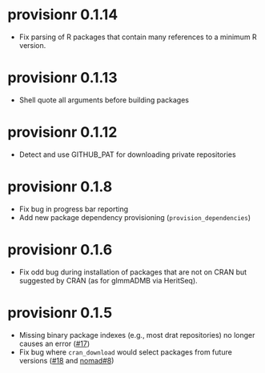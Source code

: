 # provisionr 0.1.14

* Fix parsing of R packages that contain many references to a minimum R version.

# provisionr 0.1.13

* Shell quote all arguments before building packages

# provisionr 0.1.12

* Detect and use GITHUB_PAT for downloading private repositories

# provisionr 0.1.8

* Fix bug in progress bar reporting
* Add new package dependency provisioning (`provision_dependencies`)

# provisionr 0.1.6

* Fix odd bug during installation of packages that are not on CRAN but suggested by CRAN (as for glmmADMB via HeritSeq).

# provisionr 0.1.5

* Missing binary package indexes (e.g., most drat repositories) no longer causes an error ([#17](https://github.com/mrc-ide/provisionr/issues/17))
* Fix bug where `cran_download` would select packages from future versions ([#18](https://github.com/mrc-ide/provisionr/issues/18) and [nomad#8](https://github.com/reconhub/nomad/issues/8))
